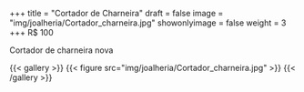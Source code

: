 +++
title = "Cortador de Charneira"
draft = false
image = "img/joalheria/Cortador_charneira.jpg"
showonlyimage = false
weight = 3
+++
<span class="price">R$ 100</span>

<!--more-->

Cortador de charneira nova

{{< gallery >}}
{{< figure src="img/joalheria/Cortador_charneira.jpg" >}}
{{< /gallery >}}
